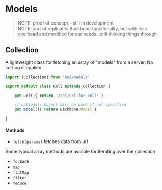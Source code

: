 Models
==========

> NOTE: proof of concept – still in development  
> NOTE: sort of replicates Backbone functionality, but with less 
> overhead and modified for our needs...still thinking things through

## Collection

A lightweight class for fetching an array of "models" from a server. No sorting is applied

```js
import {Collection} from 'bui/models'

export default class Coll extends Collection {

    get url(){ return '/api/url-for-coll' }

    // optional: Object will be used if not specified
    get model(){ return Backbone.Model }

}
```

#### Methods

- `fetch(params)` fetches data from url

Some typical array methods are availble for iterating over the collection

- `forEach`
- `map`
- `flatMap`
- `filter`
- `reduce`